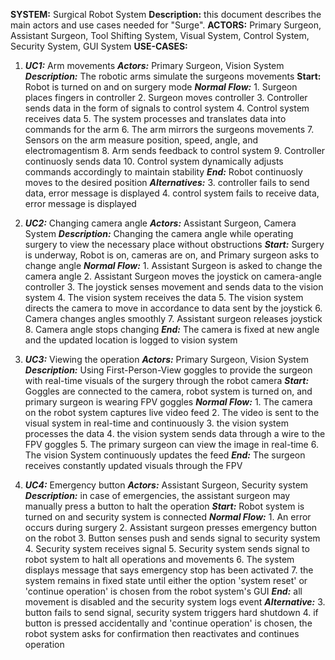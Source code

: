 **SYSTEM:**  Surgical Robot System
**Description:** this document describes the main actors and use cases needed for "Surge".
**ACTORS:** Primary Surgeon, Assistant Surgeon, Tool Shifting System, Visual System, Control System, Security System, GUI System
**USE-CASES:** 

 1. ***UC1:*** Arm movements
	 ***Actors:*** Primary Surgeon, Vision System
	 ***Description:*** The robotic arms simulate the surgeons movements
	 **Start:** Robot is turned on and on surgery mode
	 ***Normal Flow:***
			 1. Surgeon places fingers in controller
			 2. Surgeon moves controller
			 3. Controller sends data in the form of signals to control system
			 4. Control system receives data
			 5. The system processes and translates data into commands for the arm
			 6. The arm mirrors the surgeons movements
			 7. Sensors on the arm measure position, speed, angle, and electromagentism
			 8. Arm sends feedback to control system
			 9. Controller continuosly sends data
			 10. Control system dynamically adjusts commands accordingly to maintain stability
	***End:*** Robot continuosly moves to the desired position
	***Alternatives:*** 
		3. controller fails to send data, error message is displayed
		4. control system fails to receive data, error message is displayed
	
 2. ***UC2:*** Changing camera angle
 ***Actors:*** Assistant Surgeon, Camera System
 ***Description:*** Changing the camera angle while operating surgery to view the necessary place without obstructions
 ***Start:*** Surgery is underway, Robot is on, cameras are on, and Primary surgeon asks to change angle 
 ***Normal Flow:*** 
		1. Assistant Surgeon is asked to change the camera angle
		2. Assistant Surgeon moves the joystick on camera-angle controller 
		3. The joystick senses movement and sends data to the vision system 
		4. The vision system receives the data
		5. The vision system directs the camera to move in accordance to data sent by the joystick
		6. Camera changes angles smoothly
		7. Assistant surgeon releases joystick
		8. Camera angle stops changing
***End:*** The camera is fixed at new angle and the updated location is logged to vision system

3. ***UC3:*** Viewing the operation
	***Actors:*** Primary Surgeon, Vision System
	***Description:*** Using First-Person-View goggles to provide the surgeon with real-time visuals of the surgery through the robot camera
	***Start:*** Goggles are connected to the camera, robot system is turned on, and primary surgeon is wearing FPV goggles
	***Normal Flow:*** 
			1. The camera on the robot system captures live video feed
			2. The video is sent to the visual system in real-time and continuously 
			3. the vision system processes the data
			4. the vision system sends data through a wire to the FPV goggles
			5. The primary surgeon can view the image in real-time
			6. The vision System continuously updates the feed
	***End:*** The surgeon receives constantly updated visuals through the FPV

4. ***UC4:*** Emergency button
	***Actors:*** Assistant Surgeon, Security system
	***Description:*** in case of emergencies, the assistant surgeon may manually press a button to halt the operation
	***Start:*** Robot system is turned on and security system is connected
	***Normal Flow:***
			1. An error occurs during surgery 
			2. Assistant surgeon presses emergency button on the robot
			3. Button senses push and sends signal to security system
			4. Security system receives signal
			5. Security system sends signal to robot system to halt all operations and movements
			6. The system displays message that says emergency stop has been activated
			7. the system remains in fixed state until either the option 'system reset' or 'continue operation' is chosen from the robot system's GUI
	***End:*** all movement is disabled and the security system logs event
	***Alternative:***
			3. button fails to send signal, security system triggers hard shutdown
			4. if button is pressed accidentally and 'continue operation' is chosen, the robot system asks for confirmation then reactivates and continues operation 
